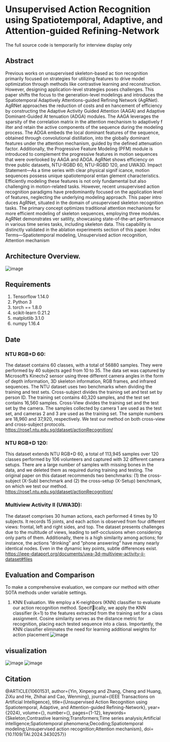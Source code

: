 # Unsupervised Action Recognition using Spatiotemporal, Adaptive, and Attention-guided Refining-Network
The full source code is temporarily for interview display only

## Abstract
Previous works on unsupervised skeleton-based ac
tion recognition primarily focused on strategies for utilizing
 features to drive model optimization through methods like
 contrastive learning and reconstruction. However, designing
 application-level strategies poses challenges. This paper shifts
 the focus to the generation-level modelings and introduces the
 Spatiotemporal Adaptively Attentions-guided Refining Network
 (AgRNet). AgRNet approaches the reduction of costs and en
hancement of efficiency by constructing the Adaptive Activity
Guided Attention (AAGA) and Adaptive Dominant-Guided At
tenuation (ADGA) modules. The AAGA leverages the sparsity of
 the correlation matrix in the attention mechanism to adaptively
 f
 ilter and retain the active components of the sequence during the
 modeling process. The ADGA embeds the local dominant features
 of the sequence, obtained through convolutional distillation, into
 the globally dominant features under the attention mechanism,
 guided by the defined attenuation factor. Additionally, the
 Progressive Feature Modeling (PFM) module is introduced to
 complement the progressive features in motion sequences that
 were overlooked by AAGA and ADGA. AgRNet shows efficiency
 on three public datasets, NTU-RGBD 60, NTU-RGBD 120, and
 UWA3D.
 Impact Statement—As a time series with clear physical signif
icance, motion sequences possess unique spatiotemporal entan
glement characteristics. Efficiently modeling these features is not
 only fundamental but also challenging in motion-related tasks.
 However, recent unsupervised action recognition paradigms have
 predominantly focused on the application level of features,
 neglecting the underlying modeling approach. This paper intro
duces AgRNet, situated in the domain of unsupervised skeleton
 recognition tasks. The primary concept optimizes traditional
 attention mechanisms for more efficient modeling of skeleton
 sequences, employing three modules. AgRNet demonstrates ver
satility, showcasing state-of-the-art performance in various time
series tasks, including skeleton data. This capability is distinctly
 validated in the ablation experiments section of this paper.
 Index Terms—Spatiotemporal modeling, Unsupervised action
 recognition, Attention mechanism
 
## Architecture Overview.
 ![image](https://github.com/user-attachments/assets/2228e747-9829-452a-9922-7ad53b24e01a)
 
## Requirements
1. Tensorflow 1.14.0
2. Python 3
3. torch == 1.8.0 
4. scikit-learn 0.21.2
5. matplotlib 3.1.0
6. numpy 1.16.4

## Date
### NTU RGB+D 60:
The dataset contains 60 classes, with a
total of 56880 samples. They were performed by 40 subjects
aged from 10 to 35. The data set was captured by Microsoft’s
Kinectv2 sensor using three different camera angles in the
form of depth information, 3D skeleton information, RGB
frames, and infrared sequences. The NTU dataset uses two
benchmarks when dividing the training and test sets. Cross-subject divides the training set and test set by person ID. The
training set contains 40,320 samples, and the test set contains
16,560 samples. Cross-View divides the training set and the
test set by the camera. The samples collected by camera 1
are used as the test set, and cameras 2 and 3 are used as
the training set. The sample numbers are 18,960 and 37,920,
respectively. We test our method on both cross-view and cross-subject protocols.
https://rose1.ntu.edu.sg/dataset/actionRecognition/

### NTU RGB+D 120: 
This dataset extends NTU RGB+D 60,
a total of 113,945 samples over 120 classes performed by
106 volunteers and captured with 32 different camera setups.
There are a large number of samples with missing bones in
the data, and we deleted them as required during training and
testing. The original paper on this dataset recommends two
benchmarks: (1) the cross-subject (X-Sub) benchmark and (2)
the cross-setup (X-Setup) benchmark, on which we test our
method.
https://rose1.ntu.edu.sg/dataset/actionRecognition/

### Multiview Activity II (UWA3D):
The dataset comprises
30 human actions, each performed 4 times by 10 subjects.
It records 15 joints, and each action is observed from four
different views: frontal, left and right sides, and top. The
dataset presents challenges due to the multitude of views,
leading to self-occlusions when considering only parts of them.
Additionally, there is a high similarity among actions; for
instance, the actions ”drinking” and ”phone answering” have
many nearly identical nodes. Even in the dynamic key points,
subtle differences exist.
https://ieee-dataport.org/documents/uwa-3d-multiview-activity-ii-dataset#files

## Evaluation and Comparison
To make a comprehensive evaluation, we compare our
method with other SOTA methods under variable settings.
1) KNN Evaluation. We employ a K-neighbors (KNN)
classifier to evaluate our action recognition method. Specifically, we apply the KNN classifier (k=1) to the features
extracted from the training set for a class assignment. Cosine
similarity serves as the distance metric for recognition, placing
each tested sequence into a class. Importantly, the KNN
classifier eliminates the need for learning additional weights
for action placement
![image](https://github.com/zhangchengyumiao/IEEE-Transactions/assets/125729198/a1301d87-8c8b-4ef2-9af2-8ca7e2f9cd08)

## visualization
![image](https://github.com/user-attachments/assets/7c465e7f-9f8c-47ae-8fc2-a355761b2e52)
![image](https://github.com/user-attachments/assets/7649d258-83b5-48c5-993e-c75b262d7683)

## Citation
@ARTICLE{10601531,
  author={Yin, Xinpeng and Zhang, Cheng and Huang, ZiXu and He, Zhihai and Cao, Wenming},
  journal={IEEE Transactions on Artificial Intelligence}, 
  title={Unsupervised Action Recognition using Spatiotemporal, Adaptive, and Attention-guided Refining-Network}, 
  year={2024},
  volume={},
  number={},
  pages={1-12},
  keywords={Skeleton;Contrastive learning;Transformers;Time series analysis;Artificial intelligence;Spatiotemporal phenomena;Decoding;Spatiotemporal modeling;Unsupervised action recognition;Attention mechanism},
  doi={10.1109/TAI.2024.3430257}}




